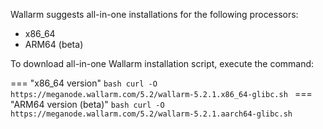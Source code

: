 Wallarm suggests all-in-one installations for the following processors:

* x86_64
* ARM64 (beta)

To download all-in-one Wallarm installation script, execute the command:

=== "x86_64 version"
    ```bash
    curl -O https://meganode.wallarm.com/5.2/wallarm-5.2.1.x86_64-glibc.sh
    ```
=== "ARM64 version (beta)"
    ```bash
    curl -O https://meganode.wallarm.com/5.2/wallarm-5.2.1.aarch64-glibc.sh
    ```